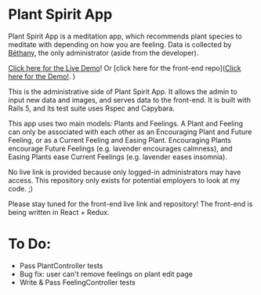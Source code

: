 # Plant Spirit App

Plant Spirit App is a meditation app, which recommends plant species to meditate with depending on how you are feeling. Data is collected by [Béthany](oluminousbeing.com), the only administrator (aside from the developer).

[Click here for the Live Demo](http://comfortcat.xyz/plant-spirit-demo/)! Or [click here for the front-end repo]([Click here for the Demo!](https://github.com/catquarks/plant-spirit-app).
)

This is the administrative side of Plant Spirit App. It allows the admin to input new data and images, and serves data to the front-end. It is built with Rails 5, and its test suite uses Rspec and Capybara.



This app uses two main models: Plants and Feelings. A Plant and Feeling can only be associated with each other as an Encouraging Plant and Future Feeling, or as a Current Feeling and Easing Plant. Encouraging Plants encourage Future Feelings (e.g. lavender encourages calmness), and Easing Plants ease Current Feelings (e.g. lavender eases insomnia).

No live link is provided because only logged-in administrators may have access. This repository only exists for potential employers to look at my code. ;)

Please stay tuned for the front-end live link and repository! The front-end is being written in React + Redux.

# To Do:
* Pass PlantController tests
* Bug fix: user can't remove feelings on plant edit page
* Write & Pass FeelingController tests

